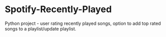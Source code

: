 # Spotify-Recently-Played
Python project - user rating recently played songs, option to add top rated songs to a playlist/update playlist.

